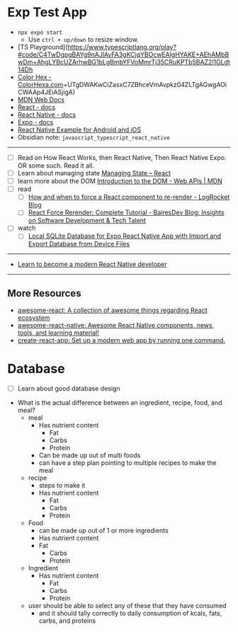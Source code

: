 # Exp Test App

- `npx expo start`
  - Use `ctrl + up/down` to resize window.
- [TS Playground](https://www.typescriptlang.org/play?#code/C4TwDgpgBAYg9nAJlAvFA3gKCjqYBOcwEAlgHYAKE+AEhAMbBwDm+AhgLYBcUZArhwBG1bLgBmbYFVoMmrTj35CRuKPTb5BAZ2l1GLdt14Dh
- [Color Hex - ColorHexa.com](https://www.colorhexa.com/)+UTgDWAKwCiZasxC7ZBhceVmAvpkz04ZLTgAGwgAOiCWAAp4JEiASjigA)
- [MDN Web Docs](https://developer.mozilla.org/en-US/)
- [React - docs](https://react.dev/)
- [React Native - docs](https://reactnative.dev/)
- [Expo - docs](https://docs.expo.dev/)
- [React Native Example for Android and iOS](https://reactnativeexample.com/)
- Obsidian note: `javascript_typescript_react_native`

---

- [ ] Read on How React Works, then React Native, Then React Native Expo. OR some such. Read it all.
- [ ] Learn about managing state [Managing State – React](https://react.dev/learn/managing-state)
- [ ] learn more about the DOM [Introduction to the DOM - Web APIs | MDN](https://developer.mozilla.org/en-US/docs/Web/API/Document_Object_Model/Introduction#fundamental_data_types)
- [ ] read
  - [ ] [How and when to force a React component to re-render - LogRocket Blog](https://blog.logrocket.com/how-when-to-force-react-component-re-render/)
  - [ ] [React Force Rerender: Complete Tutorial - BairesDev Blog: Insights on Software Development &amp; Tech Talent](https://www.bairesdev.com/blog/react-force-rerender/)
- [ ] watch
  - [ ] [Local SQLite Database for Expo React Native App with Import and Export Database from Device Files](https://www.youtube.com/watch?v=1kSLd9oQX7c)

---

- [Learn to become a modern React Native developer](https://roadmap.sh/react-native)

---

## More Resources

- [awesome-react: A collection of awesome things regarding React ecosystem](https://github.com/enaqx/awesome-react)
- [awesome-react-native: Awesome React Native components, news, tools, and learning material!](https://github.com/jondot/awesome-react-native)
- [create-react-app: Set up a modern web app by running one command.](https://github.com/facebook/create-react-app)

# Database

- [ ] Learn about good database design
- What is the actual difference between an ingredient, recipe, food, and meal?
  - meal
      - Has nutrient content
        - Fat
        - Carbs
        - Protein
      - Can be made up out of multi foods
      - can have a step plan pointing to multiple recipes to make the meal
  - recipe
    - steps to make it
    - Has nutrient content
      - Fat
      - Carbs
      - Protein
  - Food
    - can be made up out of 1 or more ingredients
    - Has nutrient content
    - Fat
      - Carbs
      - Protein
  - Ingredient
      - Has nutrient content
        - Fat
        - Carbs
        - Protein
  - user should be able to select any of these that they have consumed
      - and it should tally correctly to daily consumption of kcals, fats, carbs, and proteins
